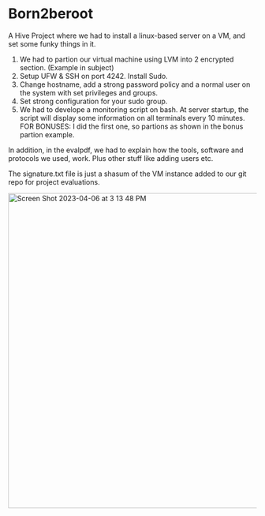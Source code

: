 # Born2beroot
A Hive Project where we had to install a linux-based server on a VM, and set some funky things in it.

1. We had to partion our virtual machine using LVM into 2 encrypted section. (Example in subject)
2. Setup UFW & SSH on port 4242. Install Sudo.
3. Change hostname, add a strong password policy and a normal user on the system with set privileges and groups. 
4. Set strong configuration for your sudo group.
5. We had to develope a monitoring script on bash. At server startup, the script will display some information on all terminals every 10 minutes.
FOR BONUSES: I did the first one, so partions as shown in the bonus partion example. 

In addition, in the evalpdf, we had to explain how the tools, software and protocols we used, work. Plus other stuff like adding users etc. 

The signature.txt file is just a shasum of the VM instance added to our git repo for project evaluations. 





<img width="639" alt="Screen Shot 2023-04-06 at 3 13 48 PM" src="https://user-images.githubusercontent.com/97135325/230376600-27ea9fd1-586b-4f21-88ba-4b6be61d7e72.png">
